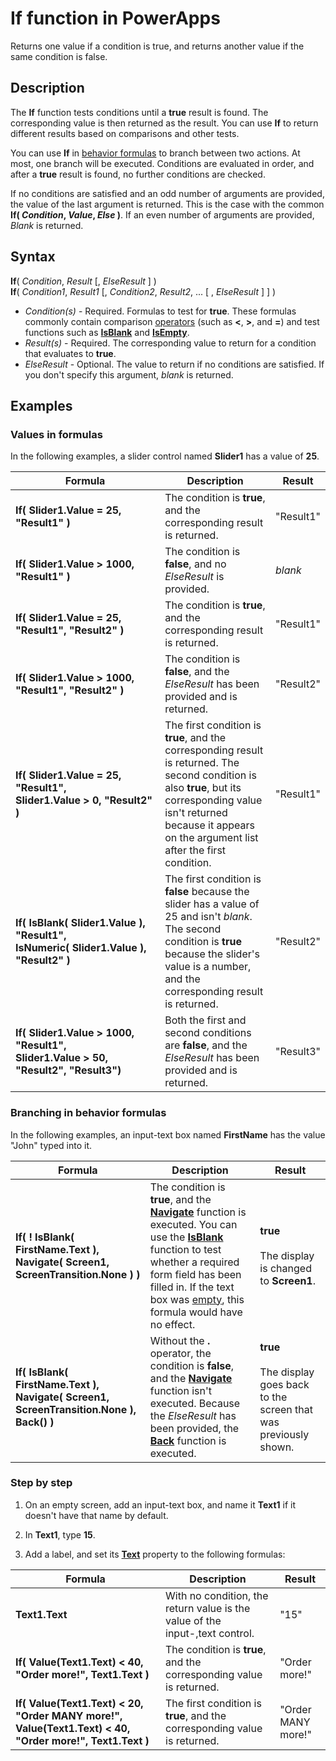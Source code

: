 <properties
	pageTitle="If function | Microsoft PowerApps"
	description="Reference information, including syntax and examples, for the If function in PowerApps"
	services=""
	suite="powerapps"
	documentationCenter="na"
	authors="gregli-msft"
	manager="anneta"
	editor=""
	tags=""/>

<tags
   ms.service="powerapps"
   ms.devlang="na"
   ms.topic="article"
   ms.tgt_pltfrm="na"
   ms.workload="na"
   ms.date="11/07/2015"
   ms.author="gregli"/>

# If function in PowerApps #

Returns one value if a condition is true, and returns another value if the same condition is false.

## Description ##

The **If** function tests conditions until a **true** result is found.  The corresponding value is then returned as the result.  You can use **If** to return different results based on comparisons and other tests.  

You can use **If** in [behavior formulas](../working-with-formulas-in-depth.md#behavior-formulas) to branch between two actions.  At most, one branch will be executed.  Conditions are evaluated in order, and after a **true** result is found, no further conditions are checked.

If no conditions are satisfied and an odd number of arguments are provided, the value of the last argument is returned.  This is the case with the common **If( *Condition*, *Value*, *Else* )**.  If an even number of arguments are provided, *Blank* is returned.

## Syntax ##

**If**( *Condition*, *Result* [, *ElseResult* ] )<br>**If**( *Condition1*, *Result1* [, *Condition2*, *Result2*, ... [ , *ElseResult* ] ] )

- *Condition(s)* - Required.  Formulas to test for **true**.  These formulas commonly contain comparison [operators](operators.md) (such as **<**, **>**, and **=**) and test functions such as **[IsBlank](function-isblank-isempty.md)** and **[IsEmpty](function-isblank-isempty.md)**.
- *Result(s)* - Required.  The corresponding value to return for a condition that evaluates to **true**.
- *ElseResult* - Optional.  The value to return if no conditions are satisfied.  If you don't specify this argument, *blank* is returned.

## Examples ##

### Values in formulas ###

In the following examples, a slider control named **Slider1** has a value of **25**.

| Formula | Description | Result |
|---------|-------------|--------|
| **If( Slider1.Value&nbsp;=&nbsp;25, "Result1" )** | The condition is **true**, and the corresponding result is returned. | "Result1" |
| **If( Slider1.Value&nbsp;>&nbsp;1000, "Result1" )** | The condition is **false**, and no *ElseResult* is provided.  | *blank* |
| **If( Slider1.Value&nbsp;=&nbsp;25, "Result1", "Result2" )** | The condition is **true**, and the corresponding result is returned. | "Result1" |
| **If( Slider1.Value&nbsp;>&nbsp;1000, "Result1", "Result2" )** | The condition is **false**, and the *ElseResult* has been provided and is returned.   | "Result2" |
| **If( Slider1.Value&nbsp;=&nbsp;25, "Result1", Slider1.Value&nbsp;>&nbsp;0, "Result2" )** | The first condition is **true**, and the corresponding result is returned. The second condition is also **true**, but its corresponding value isn't returned because it appears on the argument list after the first condition.  | "Result1" |
| **If( IsBlank(&nbsp;Slider1.Value&nbsp;), "Result1", IsNumeric(&nbsp;Slider1.Value&nbsp;), "Result2" )** | The first condition is **false** because the slider has a value of 25 and isn't *blank*. The second condition is **true** because the slider's value is a number, and the corresponding result is returned. | "Result2" |
| **If( Slider1.Value&nbsp;>&nbsp;1000, "Result1", Slider1.Value&nbsp;>&nbsp;50, "Result2", "Result3")** | Both the first and second conditions are **false**, and the *ElseResult* has been provided and is returned. | "Result3" |

### Branching in behavior formulas ###

In the following examples, an input-text box named **FirstName** has the value "John" typed into it.

| Formula | Description | Result |
|---------|-------------|--------|
| **If( ! IsBlank( FirstName.Text ), Navigate(&nbsp;Screen1, ScreenTransition.None ) )** | The condition is **true**, and the **[Navigate](function-navigate.md)** function is executed. You can use the **[IsBlank](function-isblank-isempty.md)** function to test whether a required form field has been filled in.  If the text box was [empty](function-isblank-isempty.md), this formula would have no effect.  | **true**<br><br>The display is changed to **Screen1**. |
| **If( IsBlank( FirstName.Text ), Navigate(&nbsp;Screen1, ScreenTransition.None ), Back() )** | Without the **.** operator, the condition is **false**, and the **[Navigate](function-navigate.md)** function isn't executed.  Because the *ElseResult* has been provided, the **[Back](function-navigate.md)** function is executed. | **true**<br><br>The display goes back to the screen that was previously shown. |

### Step by step ###

1. On an empty screen, add an input-text box, and name it **Text1** if it doesn't have that name by default.

2. In **Text1**, type **15**.

3. Add a label, and set its **[Text](../controls/properties-core.md)** property to the following formulas:

| Formula | Description | Result |
|---------|-------------|--------|
| **Text1.Text** | With no condition, the return value is the value of the input-,text control. | "15" |
| **If( Value(Text1.Text) < 40, "Order more!", Text1.Text )** | The condition is **true**, and the corresponding value is returned. | "Order more!" |
| **If( Value(Text1.Text) < 20, "Order MANY more!", Value(Text1.Text) < 40, "Order more!", Text1.Text )** |  The first condition is **true**, and the corresponding value is returned. | "Order MANY more!" |
